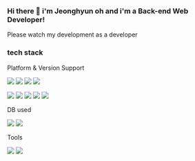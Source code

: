 ### Hi there 👋 i'm Jeonghyun oh and i'm a Back-end Web Developer!

Please watch my development as a developer

### tech stack

Platform & Version Support

<!-- 자바 로고 -->
<img src="https://img.shields.io/badge/java-007396?style=flat-square&logo=java&logoColor=white"/><!-- 스프링 로고 --> <img src="https://img.shields.io/badge/Spring-3DDC84?style=flat-square&logo=Spring&logoColor=white"/><!-- 스프링부트 로고 -->
<img src="https://img.shields.io/badge/SpringBoot-6DB33F?style=flat-square&logo=SpringBoot&logoColor=white"/><!-- json 로고 -->
<img src="https://img.shields.io/badge/JSON-000000?style=flat-square&logo=JSON&logoColor=white"/>
<!-- html5 로고-->
<img src="https://img.shields.io/badge/HTML5-E34F26?style=flat-square&logo=HTML5&logoColor=white"/><!-- css 로고 -->
<img src="https://img.shields.io/badge/CSS3-1572B6?style=flat-square&logo=CSS3&logoColor=white"/><!-- javascript 로고 -->
<img src="https://img.shields.io/badge/JavaScript-F7DF1E?style=flat-square&logo=JavaScript&logoColor=white"/><!-- jQuery 로고 -->
<img src="https://img.shields.io/badge/jQuery-0769AD?style=flat-square&logo=jQuery&logoColor=white"/><!-- 톰캣 -->
<img src="https://img.shields.io/badge/ApacheTomcat-F8DC75?style=flat-square&logo=ApacheTomcat&logoColor=white"/>

DB used
<!-- 오라클 로고 -->
<img src="https://img.shields.io/badge/Oracle-F80000?style=flat-square&logo=Oracle&logoColor=white"/><!-- mariaDB 로고 -->
<img src="https://img.shields.io/badge/MariaDB-003545?style=flat-square&logo=MariaDB&logoColor=white"/>

Tools
<!-- 이클립스 -->
<img src="https://img.shields.io/badge/EclipseIDE-2C2255?style=flat-square&logo=EclipseIDE&logoColor=white"/> <!-- Visual Studio Code 로고-->
<img src="https://img.shields.io/badge/VisualStudioCode-007ACC?style=flat-square&logo=VisualStudioCode&logoColor=white"/>













<!-- [![Hits](https://hits.seeyoufarm.com/api/count/incr/badge.svg?url=https%3A%2F%2Fgithub.com%2Fdjheksa&count_bg=%23383798&title_bg=%23555555&icon=&icon_color=%23E7E7E7&title=hits&edge_flat=false)](https://hits.seeyoufarm.com) -->
